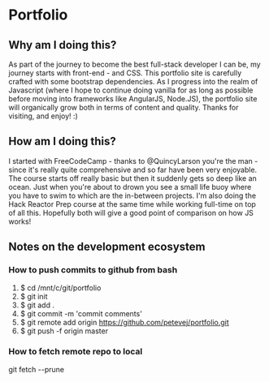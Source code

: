 # Portfolio
## Why am I doing this?
As part of the journey to become the best full-stack developer I can be, my journey starts with front-end - <html/> and CSS. This portfolio site is carefully crafted with some bootstrap dependencies. As I progress into the realm of Javascript (where I hope to continue doing vanilla for as long as possible before moving into frameworks like AngularJS, Node.JS), the portfolio site will organically grow both in terms of content and quality. Thanks for visiting, and enjoy! :) 

## How am I doing this?
I started with FreeCodeCamp - thanks to @QuincyLarson you're the man - since it's really quite comprehensive and so far have been very enjoyable. The course starts off really basic but then it suddenly gets so deep like an ocean. Just when you're about to drown you see a small life buoy where you have to swim to which are the in-between projects. I'm also doing the Hack Reactor Prep course at the same time while working full-time on top of all this. Hopefully both will give a good point of comparison on how JS works!

## Notes on the development ecosystem

### How to push commits to github from bash
1. $ cd /mnt/c/git/portfolio
2. $ git init
3. $ git add .
4. $ git commit -m 'commit comments'
5. $ git remote add origin https://github.com/petevej/portfolio.git
6. $ git push -f origin master

### How to fetch remote repo to local
git fetch --prune
